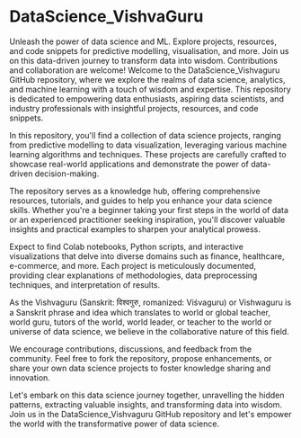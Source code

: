 # DataScience_VishvaGuru
Unleash the power of data science and ML. Explore projects, resources, and code snippets for predictive modelling, visualisation, and more. Join us on this data-driven journey to transform data into wisdom. Contributions and collaboration are welcome!
Welcome to the DataScience_Vishvaguru GitHub repository, where we explore the realms of data science, analytics, and machine learning with a touch of wisdom and expertise. This repository is dedicated to empowering data enthusiasts, aspiring data scientists, and industry professionals with insightful projects, resources, and code snippets.

In this repository, you'll find a collection of data science projects, ranging from predictive modelling to data visualization, leveraging various machine learning algorithms and techniques. These projects are carefully crafted to showcase real-world applications and demonstrate the power of data-driven decision-making.

The repository serves as a knowledge hub, offering comprehensive resources, tutorials, and guides to help you enhance your data science skills. Whether you're a beginner taking your first steps in the world of data or an experienced practitioner seeking inspiration, you'll discover valuable insights and practical examples to sharpen your analytical prowess.

Expect to find Colab notebooks, Python scripts, and interactive visualizations that delve into diverse domains such as finance, healthcare, e-commerce, and more. Each project is meticulously documented, providing clear explanations of methodologies, data preprocessing techniques, and interpretation of results.

As the Vishvaguru (Sanskrit: विश्वगुरु, romanized: Viśvaguru) or Vishwaguru is a Sanskrit phrase and idea which translates to world or global teacher, world guru, tutors of the world, world leader, or teacher to the world or universe of data science, we believe in the collaborative nature of this field.

We encourage contributions, discussions, and feedback from the community. Feel free to fork the repository, propose enhancements, or share your own data science projects to foster knowledge sharing and innovation.

Let's embark on this data science journey together, unravelling the hidden patterns, extracting valuable insights, and transforming data into wisdom. Join us in the DataScience_Vishvaguru GitHub repository and let's empower the world with the transformative power of data science.
